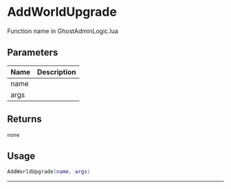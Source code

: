 # AddWorldUpgrade

Function name in GhostAdminLogic.lua

## Parameters

| Name | Description |
| ---- | ----------- |
| name |             |
| args |             |

## Returns

`none`

## Usage

```lua
AddWorldUpgrade(name, args)
```

---
